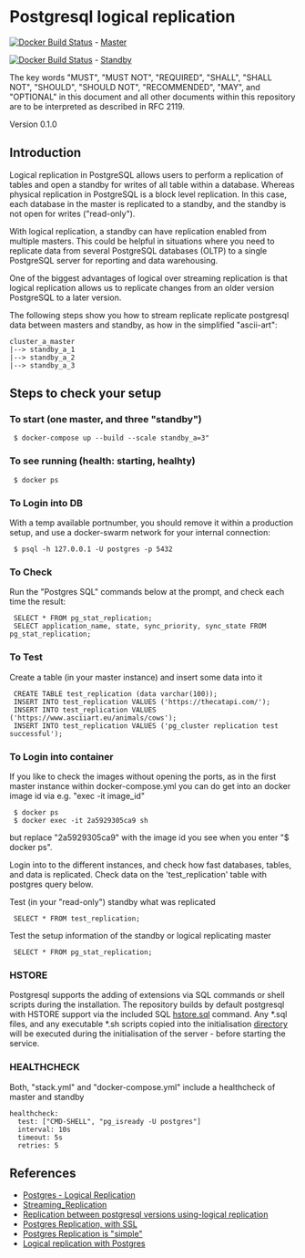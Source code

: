 # Postgresql logical replication

[![Docker Build Status](https://img.shields.io/docker/cloud/build/finnerds/standbyql.svg)]() - [Master](https://github.com/finnerds/postgresql/tree/master/master)

[![Docker Build Status](https://img.shields.io/docker/cloud/build/finnerds/postgresql.svg)]() - [Standby](https://github.com/finnerds/postgresql/tree/develop/standby)

The key words "MUST", "MUST NOT", "REQUIRED", "SHALL", "SHALL NOT", "SHOULD", "SHOULD NOT", "RECOMMENDED", "MAY", and "OPTIONAL" in this document and all other documents within this repository are to be interpreted as described in RFC 2119.

Version 0.1.0

## Introduction

Logical replication in PostgreSQL allows users to perform a replication of tables and open a standby for writes of all table within a database. Whereas physical replication in PostgreSQL is a block level replication. In this case, each database in the master is replicated to a standby, and the standby is not open for writes ("read-only"). 

With logical replication, a standby can have replication enabled from multiple masters. This could be helpful in situations where you need to replicate data from several PostgreSQL databases (OLTP) to a single PostgreSQL server for reporting and data warehousing.

One of the biggest advantages of logical over streaming replication is that logical replication allows us to replicate changes from an older version PostgreSQL to a later version. 

The following steps show you how to stream replicate replicate postgresql data between masters and standby, as how in the simplified "ascii-art":

    cluster_a_master 
    |--> standby_a_1 
    |--> standby_a_2 
    |--> standby_a_3 

## Steps to check your setup

### To start (one master, and three "standby")

     $ docker-compose up --build --scale standby_a=3"

### To see running (health: starting, healhty) 

     $ docker ps

### To Login into DB

With a temp available portnumber, you should remove it within a production setup, and use a docker-swarm network for your internal connection:

     $ psql -h 127.0.0.1 -U postgres -p 5432

### To Check 

Run the "Postgres SQL" commands below at the prompt, and check each time the result:

     SELECT * FROM pg_stat_replication;
     SELECT application_name, state, sync_priority, sync_state FROM pg_stat_replication;

### To Test

Create a table (in your master instance) and insert some data into it

     CREATE TABLE test_replication (data varchar(100));
     INSERT INTO test_replication VALUES ('https://thecatapi.com/');
     INSERT INTO test_replication VALUES ('https://www.asciiart.eu/animals/cows');
     INSERT INTO test_replication VALUES ('pg_cluster replication test successful');

### To Login into container

If you like to check the images without opening the ports, as in the first master instance within docker-compose.yml you can do get into an docker image id via e.g. "exec -it image_id"

     $ docker ps
     $ docker exec -it 2a5929305ca9 sh

but replace "2a5929305ca9" with the image id you see when you enter "$ docker ps".

Login into to the different instances, and check how fast databases, tables, and data is replicated. 
Check data on the 'test_replication' table with postgres query below.

Test (in your "read-only") standby what was replicated

     SELECT * FROM test_replication;

Test the setup information of the standby or logical replicating master

     SELECT * FROM pg_stat_replication;
     
### HSTORE

Postgresql supports the adding of extensions via SQL commands or shell scripts during the installation. The repository builds by default postgresql with HSTORE support via the included SQL [hstore.sql](https://github.com/finnerds/postgresql/blob/master/standby/hstore.sql) command. Any *.sql files, and any executable *.sh scripts copied into the initialisation [directory](https://github.com/finnerds/postgresql/blob/master/master/Dockerfile#L8) will be executed during the initialisation of the server - before starting the service.

### HEALTHCHECK

Both, "stack.yml" and "docker-compose.yml" include a healthcheck of master and standby

    healthcheck:
      test: ["CMD-SHELL", "pg_isready -U postgres"]
      interval: 10s
      timeout: 5s
      retries: 5

## References

- [Postgres - Logical Replication](https://www.postgresql.org/docs/current/logical-replication-publication.html)
- [Streaming_Replication](https://wiki.postgresql.org/wiki/Streaming_Replication)
- [Replication between postgresql versions using-logical replication](https://www.percona.com/blog/2019/04/04/replication-between-postgresql-versions-using-logical-replication/)
- [Postgres Replication, with SSL](https://blog.raveland.org/post/postgresql_sr/)
- [Postgres Replication is "simple"](https://scalegrid.io/blog/getting-started-with-postgresql-streaming-replication/)
- [Logical replication with Postgres](http://yallalabs.com/linux/how-to-setup-a-logical-replication-on-postgresql-10/)
